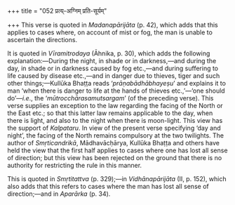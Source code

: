 +++
title = "052 प्रत्य्-अग्निम् प्रति-सूर्यम्"

+++
This verse is quoted in *Madanapārijāta* (p. 42), which adds that this
applies to cases where, on account of mist or fog, the man is unable to
ascertain the directions.

It is quoted in *Vīramitrodaya* (Āhnika, p. 30), which adds the
following explanation:—During the night, in shade or in darkness,—and
during the day, in shade or in darkness caused by fog etc.,—and during
suffering to life caused by disease etc.,—and in danger due to thieves,
tiger and such other things;—Kullūka Bhaṭṭa reads ‘*prāṇabādhābhayeṣu*’
and explains it to man ‘when there is danger to life at the hands of
thieves etc.,’—‘one should do’—*i.e*., the ‘*mūtrocchārasamutsargam*’
(of the preceding verse). This verse supplies an exception to the law
regarding the facing of the North or the East etc.; so that this latter
law remains applicable to the day, when there is light, and also to the
night when there is moon-light. This view has the support of
*Kalpataru*. In view of the present verse specifying ‘day and night’,
the facing of the North remains compulsory at the two twilights. The
author of *Smṛticandrikā*, Mādhavācḥārya, Kullūka Bhaṭṭa and others have
held the view that the first half applies to cases where one has lost
all sense of direction; but this view has been rejected on the ground
that there is no authority for restricting the rule in this manner.

This is quoted in *Smṛtitattva* (p. 329);—in *Vidhānapārijāta* (II, p.
152), which also adds that this refers to cases where the man has lost
all sense of direction;—and in *Aparārka* (p. 34).


